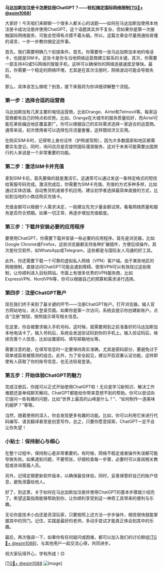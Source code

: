 **马达加斯加注册卡怎麽註冊ChatGPT？——轻松搞定国际网络限制[[TG💪+ @esim1088](https://t.me/s/esim1088)]**

大家好！今天咱们来聊聊一个很多人都关心的话题——如何在马达加斯加使用本地注册卡成功注册并使用ChatGPT。这个话题其实并不复杂，但如果你是第一次接触国际网络服务，可能会觉得有点摸不着头脑。所以，这篇文章会尽量用通俗易懂的语言，一步一步教你搞定这件事。

首先，我们需要明确几个前提条件。首先，你需要有一张马达加斯加本地的电话卡，也就是SIM卡。这张卡是你与当地网络运营商建立联系的关键。其次，你需要一部支持4G或5G网络的智能手机，这样可以确保你的网络连接速度足够快。最后，你需要一个稳定的网络环境，尤其是在首次注册时，网络波动可能会导致失败。

那么，具体该怎么做呢？别急，接下来我将为你详细讲解整个流程。

### 第一步：选择合适的运营商

马达加斯加有几家主要的电信运营商，比如Orange、Airtel和Telmovil等。每家运营商都有自己的特点和优势。比如，Orange在大城市的服务质量较好，而Airtel可能在某些偏远地区覆盖更广。你可以根据自己的实际需求选择一家适合的运营商。通常来说，初次使用者可以选择包月流量套餐，这样既经济又实用。

在购买SIM卡时，记得带上身份证件（护照或驾照），因为大多数国家和地区都需要实名登记。同时，询问店员是否提供国际漫游服务，这对于未来可能需要出国旅行的人来说是一个非常重要的功能。

### 第二步：激活SIM卡并充值

拿到SIM卡后，首先要做的就是激活它。这通常可以通过发送一条特定格式的短信给客服号码完成。激活完成后，你需要为SIM卡充值。充值的方式多种多样，比如通过实体店铺、自动售货机或者手机应用。建议初学者选择最简单直接的方式，比如到当地的小商店购买充值卡。

充值金额可以根据个人需求决定，一般建议先充少量金额试用，看看网络质量和服务是否符合预期。如果一切正常，再逐步增加充值额度。

### 第三步：下载并安装必要的应用程序

要使用ChatGPT，你需要下载并安装一些必要的应用程序。首先是浏览器，比如Google Chrome或Firefox，这些浏览器都支持各种扩展插件，方便后续操作。其次是社交软件，如WhatsApp或Telegram，这些都是与国际友人沟通的好工具。

此外，你还需要下载一个可靠的虚拟私人网络（VPN）客户端。由于某些地区的网络限制，直接访问ChatGPT可能会遇到障碍。使用VPN可以有效绕过这些限制，让你顺利进入目标网站。市面上有很多优秀的VPN服务商，比如ExpressVPN、NordVPN等，你可以根据自己的预算和需求进行选择。

### 第四步：注册ChatGPT账户

现在我们终于来到了最关键的环节——注册ChatGPT账户。打开浏览器，输入官方网站地址，进入登录页面。如果你是第一次访问，系统会提示你创建新账户。点击“注册”按钮，按照提示填写相关信息。

在这里，你会被要求输入手机号码。这时候，就需要用到之前准备好的马达加斯加本地电话卡了。输入号码后，系统会发送验证码到你的手机上。输入验证码后，继续完善个人信息，比如设置密码、填写邮箱地址等。

需要注意的是，在填写信息时一定要保持真实准确，尤其是密码部分，要避免过于简单或容易被猜测的组合。此外，为了安全起见，建议开启双重认证功能，这样即使有人获取了你的账号信息，也无法轻易登录。

### 第五步：开始体验ChatGPT的魅力

完成注册后，你就可以正式开始使用ChatGPT啦！无论是学习新知识、解决工作难题还是单纯聊天解闷，ChatGPT都能给你带来意想不到的帮助。你可以尝试向它提问一些有趣的问题，比如“世界上最高的山峰是什么？”、“如何制作一道美味的披萨？”等等。

当然，随着使用的深入，你会发现更多有趣的功能。比如，你可以利用它来进行代码编写、语言翻译甚至是创意写作。总之，只要你愿意探索，ChatGPT一定不会让你失望！

### 小贴士：保持耐心与细心

在整个过程中，保持耐心是非常重要的。有时候，网络不稳定或者操作失误都可能导致失败。如果遇到问题，不要慌张，仔细检查每一步骤，必要时可以查阅相关教程或咨询客服人员。

另外，记得定期更新软件版本，以确保最佳体验。同时，妥善保管好自己的账户信息，避免泄露给他人。

好了，到这里，关于如何在马达加斯加注册并使用ChatGPT的基本步骤就介绍完了。希望这篇指南能够帮助到你，让你顺利享受到这一神奇工具带来的便利与乐趣。

无论你是技术小白还是资深玩家，只要按照上述方法一步步操作，相信很快就能掌握其中的窍门。记住，实践是最好的老师，多动手尝试才能真正体会到其中的乐趣。

最后，再次强调一下，如果你有任何疑问或困难，都可以加入我们的讨论群组[[TG💪+ @esim1088](https://t.me/s/esim1088)]，与其他用户一起交流心得，共同进步。

祝大家玩得开心，学有所成！😊

[[TG💪+ @esim1088](https://t.me/s/esim1088) ![Image](https://i.postimg.cc/4NQfJmqS/Snipaste-2025-05-13-00-14-12.png)]